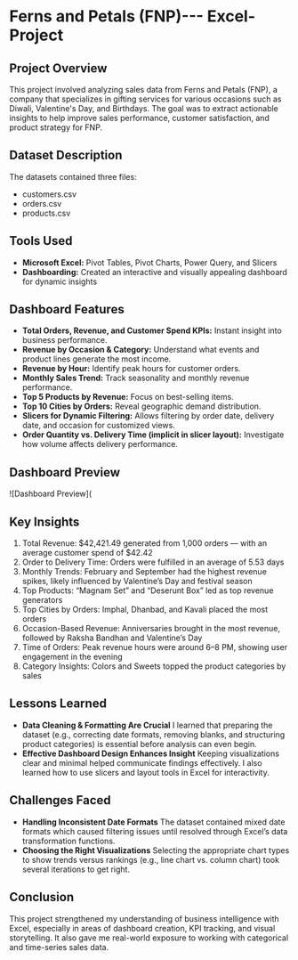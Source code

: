 # Ferns and Petals (FNP)--- Excel-Project

## Project Overview
This project involved analyzing sales data from Ferns and Petals (FNP), a company that specializes in gifting services for various occasions such as Diwali, Valentine's Day, and Birthdays. The goal was to extract actionable insights to help improve sales performance, customer satisfaction, and product strategy for FNP.
  
## Dataset Description
The datasets contained three files:
- customers.csv
- orders.csv
- products.csv
  
## Tools Used
- **Microsoft Excel:** Pivot Tables, Pivot Charts, Power Query, and Slicers
- **Dashboarding:** Created an interactive and visually appealing dashboard for dynamic insights

## Dashboard Features
- **Total Orders, Revenue, and Customer Spend KPIs:** Instant insight into business performance.
- **Revenue by Occasion & Category:** Understand what events and product lines generate the most income.
- **Revenue by Hour:** Identify peak hours for customer orders.
- **Monthly Sales Trend:** Track seasonality and monthly revenue performance.
- **Top 5 Products by Revenue:** Focus on best-selling items.
- **Top 10 Cities by Orders:** Reveal geographic demand distribution.
- **Slicers for Dynamic Filtering:** Allows filtering by order date, delivery date, and occasion for customized views.
- **Order Quantity vs. Delivery Time (implicit in slicer layout):** Investigate how volume affects delivery performance.

## Dashboard Preview
![Dashboard Preview](
## Key Insights
1. Total Revenue: $42,421.49 generated from 1,000 orders — with an average customer spend of $42.42
2. Order to Delivery Time: Orders were fulfilled in an average of 5.53 days
3. Monthly Trends: February and September had the highest revenue spikes, likely influenced by Valentine’s Day and festival season
4. Top Products: “Magnam Set” and “Deserunt Box” led as top revenue generators
5. Top Cities by Orders: Imphal, Dhanbad, and Kavali placed the most orders
6. Occasion-Based Revenue: Anniversaries brought in the most revenue, followed by Raksha Bandhan and Valentine’s Day
7. Time of Orders: Peak revenue hours were around 6–8 PM, showing user engagement in the evening
8. Category Insights: Colors and Sweets topped the product categories by sales
   
## Lessons Learned
- **Data Cleaning & Formatting Are Crucial**
I learned that preparing the dataset (e.g., correcting date formats, removing blanks, and structuring product categories) is essential before analysis can even begin.
- **Effective Dashboard Design Enhances Insight**
Keeping visualizations clear and minimal helped communicate findings effectively. I also learned how to use slicers and layout tools in Excel for interactivity.

## Challenges Faced
- **Handling Inconsistent Date Formats**
The dataset contained mixed date formats which caused filtering issues until resolved through Excel’s data transformation functions.
- **Choosing the Right Visualizations**
Selecting the appropriate chart types to show trends versus rankings (e.g., line chart vs. column chart) took several iterations to get right.

## Conclusion
This project strengthened my understanding of business intelligence with Excel, especially in areas of dashboard creation, KPI tracking, and visual storytelling. It also gave me real-world exposure to working with categorical and time-series sales data.
